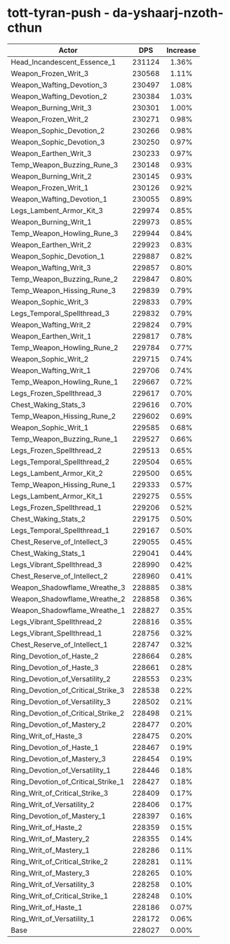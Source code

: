 # tott-tyran-push - da-yshaarj-nzoth-cthun
| Actor | DPS | Increase |
|---|:---:|:---:|
|Head_Incandescent_Essence_1|231124|1.36%|
|Weapon_Frozen_Writ_3|230568|1.11%|
|Weapon_Wafting_Devotion_3|230497|1.08%|
|Weapon_Wafting_Devotion_2|230384|1.03%|
|Weapon_Burning_Writ_3|230301|1.00%|
|Weapon_Frozen_Writ_2|230271|0.98%|
|Weapon_Sophic_Devotion_2|230266|0.98%|
|Weapon_Sophic_Devotion_3|230250|0.97%|
|Weapon_Earthen_Writ_3|230233|0.97%|
|Temp_Weapon_Buzzing_Rune_3|230148|0.93%|
|Weapon_Burning_Writ_2|230145|0.93%|
|Weapon_Frozen_Writ_1|230126|0.92%|
|Weapon_Wafting_Devotion_1|230055|0.89%|
|Legs_Lambent_Armor_Kit_3|229974|0.85%|
|Weapon_Burning_Writ_1|229973|0.85%|
|Temp_Weapon_Howling_Rune_3|229944|0.84%|
|Weapon_Earthen_Writ_2|229923|0.83%|
|Weapon_Sophic_Devotion_1|229887|0.82%|
|Weapon_Wafting_Writ_3|229857|0.80%|
|Temp_Weapon_Buzzing_Rune_2|229847|0.80%|
|Temp_Weapon_Hissing_Rune_3|229839|0.79%|
|Weapon_Sophic_Writ_3|229833|0.79%|
|Legs_Temporal_Spellthread_3|229832|0.79%|
|Weapon_Wafting_Writ_2|229824|0.79%|
|Weapon_Earthen_Writ_1|229817|0.78%|
|Temp_Weapon_Howling_Rune_2|229784|0.77%|
|Weapon_Sophic_Writ_2|229715|0.74%|
|Weapon_Wafting_Writ_1|229706|0.74%|
|Temp_Weapon_Howling_Rune_1|229667|0.72%|
|Legs_Frozen_Spellthread_3|229617|0.70%|
|Chest_Waking_Stats_3|229616|0.70%|
|Temp_Weapon_Hissing_Rune_2|229602|0.69%|
|Weapon_Sophic_Writ_1|229585|0.68%|
|Temp_Weapon_Buzzing_Rune_1|229527|0.66%|
|Legs_Frozen_Spellthread_2|229513|0.65%|
|Legs_Temporal_Spellthread_2|229504|0.65%|
|Legs_Lambent_Armor_Kit_2|229500|0.65%|
|Temp_Weapon_Hissing_Rune_1|229333|0.57%|
|Legs_Lambent_Armor_Kit_1|229275|0.55%|
|Legs_Frozen_Spellthread_1|229206|0.52%|
|Chest_Waking_Stats_2|229175|0.50%|
|Legs_Temporal_Spellthread_1|229167|0.50%|
|Chest_Reserve_of_Intellect_3|229055|0.45%|
|Chest_Waking_Stats_1|229041|0.44%|
|Legs_Vibrant_Spellthread_3|228990|0.42%|
|Chest_Reserve_of_Intellect_2|228960|0.41%|
|Weapon_Shadowflame_Wreathe_3|228885|0.38%|
|Weapon_Shadowflame_Wreathe_2|228858|0.36%|
|Weapon_Shadowflame_Wreathe_1|228827|0.35%|
|Legs_Vibrant_Spellthread_2|228816|0.35%|
|Legs_Vibrant_Spellthread_1|228756|0.32%|
|Chest_Reserve_of_Intellect_1|228747|0.32%|
|Ring_Devotion_of_Haste_2|228664|0.28%|
|Ring_Devotion_of_Haste_3|228661|0.28%|
|Ring_Devotion_of_Versatility_2|228553|0.23%|
|Ring_Devotion_of_Critical_Strike_3|228538|0.22%|
|Ring_Devotion_of_Versatility_3|228502|0.21%|
|Ring_Devotion_of_Critical_Strike_2|228498|0.21%|
|Ring_Devotion_of_Mastery_2|228477|0.20%|
|Ring_Writ_of_Haste_3|228475|0.20%|
|Ring_Devotion_of_Haste_1|228467|0.19%|
|Ring_Devotion_of_Mastery_3|228454|0.19%|
|Ring_Devotion_of_Versatility_1|228446|0.18%|
|Ring_Devotion_of_Critical_Strike_1|228427|0.18%|
|Ring_Writ_of_Critical_Strike_3|228409|0.17%|
|Ring_Writ_of_Versatility_2|228406|0.17%|
|Ring_Devotion_of_Mastery_1|228397|0.16%|
|Ring_Writ_of_Haste_2|228359|0.15%|
|Ring_Writ_of_Mastery_2|228355|0.14%|
|Ring_Writ_of_Mastery_1|228286|0.11%|
|Ring_Writ_of_Critical_Strike_2|228281|0.11%|
|Ring_Writ_of_Mastery_3|228265|0.10%|
|Ring_Writ_of_Versatility_3|228258|0.10%|
|Ring_Writ_of_Critical_Strike_1|228248|0.10%|
|Ring_Writ_of_Haste_1|228186|0.07%|
|Ring_Writ_of_Versatility_1|228172|0.06%|
|Base|228027|0.00%|
